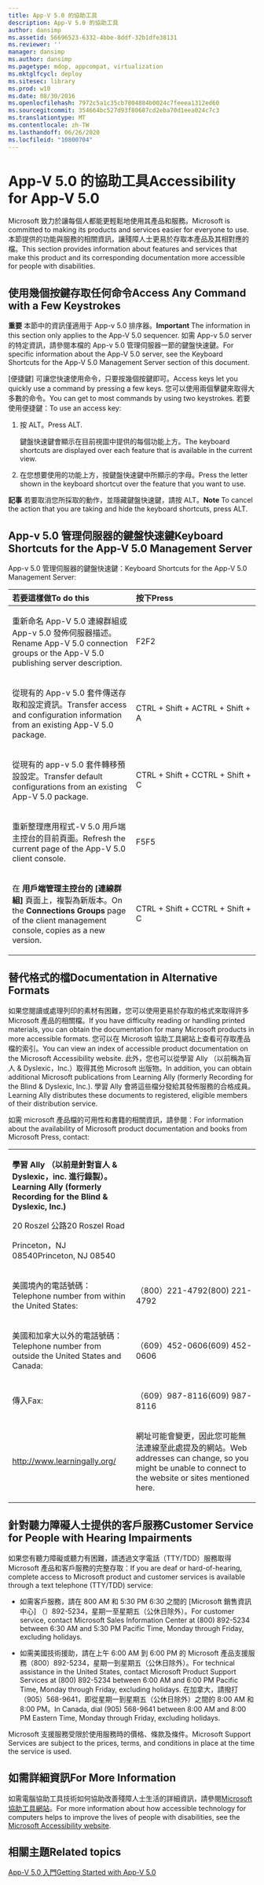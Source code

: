 ```yaml
---
title: App-V 5.0 的協助工具
description: App-V 5.0 的協助工具
author: dansimp
ms.assetid: 56696523-6332-4bbe-8ddf-32b1dfe38131
ms.reviewer: ''
manager: dansimp
ms.author: dansimp
ms.pagetype: mdop, appcompat, virtualization
ms.mktglfcycl: deploy
ms.sitesec: library
ms.prod: w10
ms.date: 08/30/2016
ms.openlocfilehash: 7972c5a1c35cb7804884b0024c7feeea1312ed60
ms.sourcegitcommit: 354664bc527d93f80687cd2eba70d1eea024c7c3
ms.translationtype: MT
ms.contentlocale: zh-TW
ms.lasthandoff: 06/26/2020
ms.locfileid: "10800704"
---
```

# <span data-ttu-id="3077c-103">App-V 5.0 的協助工具</span><span class="sxs-lookup"><span data-stu-id="3077c-103">Accessibility for App-V 5.0</span></span>


<span data-ttu-id="3077c-104">Microsoft 致力於讓每個人都能更輕鬆地使用其產品和服務。</span><span class="sxs-lookup"><span data-stu-id="3077c-104">Microsoft is committed to making its products and services easier for everyone to use.</span></span> <span data-ttu-id="3077c-105">本節提供的功能與服務的相關資訊，讓殘障人士更易於存取本產品及其相對應的檔。</span><span class="sxs-lookup"><span data-stu-id="3077c-105">This section provides information about features and services that make this product and its corresponding documentation more accessible for people with disabilities.</span></span>

## <span data-ttu-id="3077c-106">使用幾個按鍵存取任何命令</span><span class="sxs-lookup"><span data-stu-id="3077c-106">Access Any Command with a Few Keystrokes</span></span>


<span data-ttu-id="3077c-107">**重要** 本節中的資訊僅適用于 App-v 5.0 排序器。</span><span class="sxs-lookup"><span data-stu-id="3077c-107">**Important** The information in this section only applies to the App-V 5.0 sequencer.</span></span> <span data-ttu-id="3077c-108">如需 App-v 5.0 server 的特定資訊，請參閱本檔的 App-v 5.0 管理伺服器一節的鍵盤快速鍵。</span><span class="sxs-lookup"><span data-stu-id="3077c-108">For specific information about the App-V 5.0 server, see the Keyboard Shortcuts for the App-V 5.0 Management Server section of this document.</span></span>

 

<span data-ttu-id="3077c-109">[便捷鍵] 可讓您快速使用命令，只要按幾個按鍵即可。</span><span class="sxs-lookup"><span data-stu-id="3077c-109">Access keys let you quickly use a command by pressing a few keys.</span></span> <span data-ttu-id="3077c-110">您可以使用兩個擊鍵來取得大多數的命令。</span><span class="sxs-lookup"><span data-stu-id="3077c-110">You can get to most commands by using two keystrokes.</span></span> <span data-ttu-id="3077c-111">若要使用便捷鍵：</span><span class="sxs-lookup"><span data-stu-id="3077c-111">To use an access key:</span></span>

1.  <span data-ttu-id="3077c-112">按 ALT。</span><span class="sxs-lookup"><span data-stu-id="3077c-112">Press ALT.</span></span>

    <span data-ttu-id="3077c-113">鍵盤快速鍵會顯示在目前視圖中提供的每個功能上方。</span><span class="sxs-lookup"><span data-stu-id="3077c-113">The keyboard shortcuts are displayed over each feature that is available in the current view.</span></span>

2.  <span data-ttu-id="3077c-114">在您想要使用的功能上方，按鍵盤快速鍵中所顯示的字母。</span><span class="sxs-lookup"><span data-stu-id="3077c-114">Press the letter shown in the keyboard shortcut over the feature that you want to use.</span></span>

<span data-ttu-id="3077c-115">**記事** 若要取消您所採取的動作，並隱藏鍵盤快速鍵，請按 ALT。</span><span class="sxs-lookup"><span data-stu-id="3077c-115">**Note** To cancel the action that you are taking and hide the keyboard shortcuts, press ALT.</span></span>

 

## <span data-ttu-id="3077c-116">App-v 5.0 管理伺服器的鍵盤快速鍵</span><span class="sxs-lookup"><span data-stu-id="3077c-116">Keyboard Shortcuts for the App-V 5.0 Management Server</span></span>


<span data-ttu-id="3077c-117">App-v 5.0 管理伺服器的鍵盤快速鍵：</span><span class="sxs-lookup"><span data-stu-id="3077c-117">Keyboard Shortcuts for the App-V 5.0 Management Server:</span></span>

<table>
<colgroup>
<col width="50%" />
<col width="50%" />
</colgroup>
<thead>
<tr class="header">
<th align="left"><span data-ttu-id="3077c-118">若要這樣做</span><span class="sxs-lookup"><span data-stu-id="3077c-118">To do this</span></span></th>
<th align="left"><span data-ttu-id="3077c-119">按下</span><span class="sxs-lookup"><span data-stu-id="3077c-119">Press</span></span></th>
</tr>
</thead>
<tbody>
<tr class="odd">
<td align="left"><p><span data-ttu-id="3077c-120">重新命名 App-V 5.0 連線群組或 App-v 5.0 發佈伺服器描述。</span><span class="sxs-lookup"><span data-stu-id="3077c-120">Rename App-V 5.0 connection groups or the App-V 5.0 publishing server description.</span></span></p></td>
<td align="left"><p><span data-ttu-id="3077c-121">F2</span><span class="sxs-lookup"><span data-stu-id="3077c-121">F2</span></span></p></td>
</tr>
<tr class="even">
<td align="left"><p><span data-ttu-id="3077c-122">從現有的 App-v 5.0 套件傳送存取和設定資訊。</span><span class="sxs-lookup"><span data-stu-id="3077c-122">Transfer access and configuration information from an existing App-V 5.0 package.</span></span></p></td>
<td align="left"><p><span data-ttu-id="3077c-123">CTRL + Shift + A</span><span class="sxs-lookup"><span data-stu-id="3077c-123">CTRL + Shift + A</span></span></p></td>
</tr>
<tr class="odd">
<td align="left"><p><span data-ttu-id="3077c-124">從現有的 app-v 5.0 套件轉移預設設定。</span><span class="sxs-lookup"><span data-stu-id="3077c-124">Transfer default configurations from an existing App-V 5.0 package.</span></span></p></td>
<td align="left"><p><span data-ttu-id="3077c-125">CTRL + Shift + C</span><span class="sxs-lookup"><span data-stu-id="3077c-125">CTRL + Shift + C</span></span></p></td>
</tr>
<tr class="even">
<td align="left"><p><span data-ttu-id="3077c-126">重新整理應用程式-V 5.0 用戶端主控台的目前頁面。</span><span class="sxs-lookup"><span data-stu-id="3077c-126">Refresh the current page of the App-V 5.0 client console.</span></span></p></td>
<td align="left"><p><span data-ttu-id="3077c-127">F5</span><span class="sxs-lookup"><span data-stu-id="3077c-127">F5</span></span></p></td>
</tr>
<tr class="odd">
<td align="left"><p><span data-ttu-id="3077c-128">在 <strong> 用戶端管理主控台的 [連線群組] </strong> 頁面上，複製為新版本。</span><span class="sxs-lookup"><span data-stu-id="3077c-128">On the <strong>Connections Groups</strong> page of the client management console, copies as a new version.</span></span></p></td>
<td align="left"><p><span data-ttu-id="3077c-129">CTRL + Shift + C</span><span class="sxs-lookup"><span data-stu-id="3077c-129">CTRL + Shift + C</span></span></p></td>
</tr>
</tbody>
</table>

 

## <span data-ttu-id="3077c-130">替代格式的檔</span><span class="sxs-lookup"><span data-stu-id="3077c-130">Documentation in Alternative Formats</span></span>


<span data-ttu-id="3077c-131">如果您閱讀或處理列印的素材有困難，您可以使用更易於存取的格式來取得許多 Microsoft 產品的相關檔。</span><span class="sxs-lookup"><span data-stu-id="3077c-131">If you have difficulty reading or handling printed materials, you can obtain the documentation for many Microsoft products in more accessible formats.</span></span> <span data-ttu-id="3077c-132">您可以在 Microsoft 協助工具網站上查看可存取產品檔的索引。</span><span class="sxs-lookup"><span data-stu-id="3077c-132">You can view an index of accessible product documentation on the Microsoft Accessibility website.</span></span> <span data-ttu-id="3077c-133">此外，您也可以從學習 Ally （以前稱為盲人 & Dyslexic，Inc.）取得其他 Microsoft 出版物。</span><span class="sxs-lookup"><span data-stu-id="3077c-133">In addition, you can obtain additional Microsoft publications from Learning Ally (formerly Recording for the Blind & Dyslexic, Inc.).</span></span> <span data-ttu-id="3077c-134">學習 Ally 會將這些檔分發給其發佈服務的合格成員。</span><span class="sxs-lookup"><span data-stu-id="3077c-134">Learning Ally distributes these documents to registered, eligible members of their distribution service.</span></span>

<span data-ttu-id="3077c-135">如需 microsoft 產品檔的可用性和書籍的相關資訊，請參閱：</span><span class="sxs-lookup"><span data-stu-id="3077c-135">For information about the availability of Microsoft product documentation and books from Microsoft Press, contact:</span></span>

<table>
<colgroup>
<col width="50%" />
<col width="50%" />
</colgroup>
<tbody>
<tr class="odd">
<td align="left"><p><strong><span data-ttu-id="3077c-136">學習 Ally （以前是針對盲人 &amp; Dyslexic，inc. 進行錄製）。</span><span class="sxs-lookup"><span data-stu-id="3077c-136">Learning Ally (formerly Recording for the Blind &amp; Dyslexic, Inc.)</span></span></strong></p>
<p><span data-ttu-id="3077c-137">20 Roszel 公路</span><span class="sxs-lookup"><span data-stu-id="3077c-137">20 Roszel Road</span></span></p>
<p><span data-ttu-id="3077c-138">Princeton，NJ 08540</span><span class="sxs-lookup"><span data-stu-id="3077c-138">Princeton, NJ 08540</span></span></p></td>
<td align="left"><p></p></td>
</tr>
<tr class="even">
<td align="left"><p><span data-ttu-id="3077c-139">美國境內的電話號碼：</span><span class="sxs-lookup"><span data-stu-id="3077c-139">Telephone number from within the United States:</span></span></p></td>
<td align="left"><p><span data-ttu-id="3077c-140">（800）221-4792</span><span class="sxs-lookup"><span data-stu-id="3077c-140">(800) 221-4792</span></span></p></td>
</tr>
<tr class="odd">
<td align="left"><p><span data-ttu-id="3077c-141">美國和加拿大以外的電話號碼：</span><span class="sxs-lookup"><span data-stu-id="3077c-141">Telephone number from outside the United States and Canada:</span></span></p></td>
<td align="left"><p><span data-ttu-id="3077c-142">（609）452-0606</span><span class="sxs-lookup"><span data-stu-id="3077c-142">(609) 452-0606</span></span></p></td>
</tr>
<tr class="even">
<td align="left"><p><span data-ttu-id="3077c-143">傳入</span><span class="sxs-lookup"><span data-stu-id="3077c-143">Fax:</span></span></p></td>
<td align="left"><p><span data-ttu-id="3077c-144">（609）987-8116</span><span class="sxs-lookup"><span data-stu-id="3077c-144">(609) 987-8116</span></span></p></td>
</tr>
<tr class="odd">
<td align="left"><p><a href="https://go.microsoft.com/fwlink/?linkid=239" data-raw-source="[http://www.learningally.org/](https://go.microsoft.com/fwlink/?linkid=239)">http://www.learningally.org/</a></p></td>
<td align="left"><p><span data-ttu-id="3077c-145">網址可能會變更，因此您可能無法連線至此處提及的網站。</span><span class="sxs-lookup"><span data-stu-id="3077c-145">Web addresses can change, so you might be unable to connect to the website or sites mentioned here.</span></span></p></td>
</tr>
</tbody>
</table>

 

## <span data-ttu-id="3077c-146">針對聽力障礙人士提供的客戶服務</span><span class="sxs-lookup"><span data-stu-id="3077c-146">Customer Service for People with Hearing Impairments</span></span>


<span data-ttu-id="3077c-147">如果您有聽力障礙或聽力有困難，請透過文字電話（TTY/TDD）服務取得 Microsoft 產品和客戶服務的完整存取：</span><span class="sxs-lookup"><span data-stu-id="3077c-147">If you are deaf or hard-of-hearing, complete access to Microsoft product and customer services is available through a text telephone (TTY/TDD) service:</span></span>

-   <span data-ttu-id="3077c-148">如需客戶服務，請在 800 AM 和 5:30 PM 6:30 之間的 [Microsoft 銷售資訊中心] （）892-5234，星期一至星期五（公休日除外）。</span><span class="sxs-lookup"><span data-stu-id="3077c-148">For customer service, contact Microsoft Sales Information Center at (800) 892-5234 between 6:30 AM and 5:30 PM Pacific Time, Monday through Friday, excluding holidays.</span></span>

-   <span data-ttu-id="3077c-149">如需美國技術援助，請在上午 6:00 AM 到 6:00 PM 的 Microsoft 產品支援服務（800）892-5234，星期一到星期五（公休日除外）。</span><span class="sxs-lookup"><span data-stu-id="3077c-149">For technical assistance in the United States, contact Microsoft Product Support Services at (800) 892-5234 between 6:00 AM and 6:00 PM Pacific Time, Monday through Friday, excluding holidays.</span></span> <span data-ttu-id="3077c-150">在加拿大，請撥打（905）568-9641，即從星期一到星期五（公休日除外）之間的 8:00 AM 和 8:00 PM。</span><span class="sxs-lookup"><span data-stu-id="3077c-150">In Canada, dial (905) 568-9641 between 8:00 AM and 8:00 PM Eastern Time, Monday through Friday, excluding holidays.</span></span>

<span data-ttu-id="3077c-151">Microsoft 支援服務受限於使用服務時的價格、條款及條件。</span><span class="sxs-lookup"><span data-stu-id="3077c-151">Microsoft Support Services are subject to the prices, terms, and conditions in place at the time the service is used.</span></span>

## <span data-ttu-id="3077c-152">如需詳細資訊</span><span class="sxs-lookup"><span data-stu-id="3077c-152">For More Information</span></span>


<span data-ttu-id="3077c-153">如需電腦協助工具技術如何協助改善殘障人士生活的詳細資訊，請參閱[Microsoft 協助工具網站](https://go.microsoft.com/fwlink/?linkid=8431)。</span><span class="sxs-lookup"><span data-stu-id="3077c-153">For more information about how accessible technology for computers helps to improve the lives of people with disabilities, see the [Microsoft Accessibility website](https://go.microsoft.com/fwlink/?linkid=8431).</span></span>

## <span data-ttu-id="3077c-154">相關主題</span><span class="sxs-lookup"><span data-stu-id="3077c-154">Related topics</span></span>


[<span data-ttu-id="3077c-155">App-V 5.0 入門</span><span class="sxs-lookup"><span data-stu-id="3077c-155">Getting Started with App-V 5.0</span></span>](getting-started-with-app-v-50--rtm.md)

 

 





